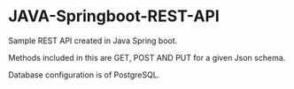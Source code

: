# JAVA-Springboot-REST-API
Sample REST API created in Java Spring boot.

Methods included in this are GET, POST AND PUT for a given Json schema.

Database configuration is of PostgreSQL.
